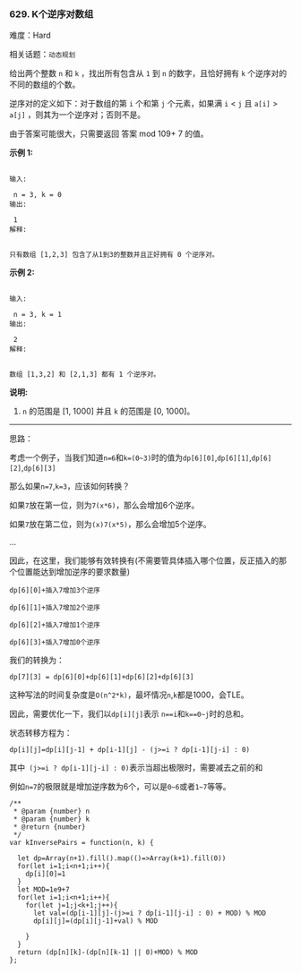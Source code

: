 ### 629. K个逆序对数组

难度：Hard

相关话题：`动态规划`

给出两个整数 `n` 和 `k` ，找出所有包含从 `1` 到 `n` 的数字，且恰好拥有 `k` 个逆序对的不同的数组的个数。



逆序对的定义如下：对于数组的第 `i` 个和第 `j` 个元素，如果满 `i` < `j` 且 `a[i]` > `a[j]` ，则其为一个逆序对；否则不是。



由于答案可能很大，只需要返回 答案 mod 109+ 7 的值。



**示例 1:** 



```

输入:

 n = 3, k = 0
输出:

 1
解释:

 
只有数组 [1,2,3] 包含了从1到3的整数并且正好拥有 0 个逆序对。
```


**示例 2:** 



```

输入:

 n = 3, k = 1
输出:

 2
解释:

 
数组 [1,3,2] 和 [2,1,3] 都有 1 个逆序对。
```


**说明:** 




1.  `n` 的范围是 [1, 1000] 并且  `k`  的范围是 [0, 1000]。






-----

思路：

考虑一个例子，当我们知道`n=6`和`k=(0~3)`时的值为`dp[6][0]`,`dp[6][1]`,`dp[6][2]`,`dp[6][3]`

那么如果`n=7`,`k=3`，应该如何转换？

如果`7`放在第一位，则为`7(x*6)`，那么会增加6个逆序。

如果`7`放在第二位，则为`(x)7(x*5)`，那么会增加5个逆序。

...

因此，在这里，我们能够有效转换有(不需要管具体插入哪个位置，反正插入的那个位置能达到增加逆序的要求数量)

`dp[6][0]+插入7增加3个逆序`

`dp[6][1]+插入7增加2个逆序`

`dp[6][2]+插入7增加1个逆序`

`dp[6][3]+插入7增加0个逆序`

我们的转换为：

`dp[7][3] = dp[6][0]+dp[6][1]+dp[6][2]+dp[6][3]`

这种写法的时间复杂度是`O(n^2*k)`，最坏情况`n`,`k`都是1000，会TLE。

因此，需要优化一下，我们以`dp[i][j]`表示 `n==i`和`k==0~j`时的总和。

状态转移方程为：

`dp[i][j]=dp[i][j-1] + dp[i-1][j] - (j>=i ? dp[i-1][j-i] : 0)`

其中` (j>=i ? dp[i-1][j-i] : 0)`表示当超出极限时，需要减去之前的和

例如`n=7`的极限就是增加逆序数为6个，可以是`0~6`或者`1~7`等等。
```
/**
 * @param {number} n
 * @param {number} k
 * @return {number}
 */
var kInversePairs = function(n, k) {

  let dp=Array(n+1).fill().map(()=>Array(k+1).fill(0))
  for(let i=1;i<n+1;i++){
    dp[i][0]=1
  }
  let MOD=1e9+7
  for(let i=1;i<n+1;i++){
    for(let j=1;j<k+1;j++){
      let val=(dp[i-1][j]-(j>=i ? dp[i-1][j-i] : 0) + MOD) % MOD
      dp[i][j]=(dp[i][j-1]+val) % MOD
      
    }
  }
  return (dp[n][k]-(dp[n][k-1] || 0)+MOD) % MOD
};
```

